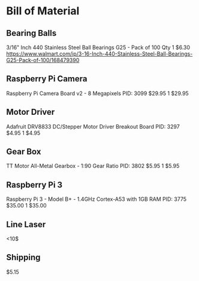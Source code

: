 # Bill of Material  
## Bearing Balls
3/16" Inch 440 Stainless Steel Ball Bearings G25 - Pack of 100     Qty 1       $6.30        https://www.walmart.com/ip/3-16-Inch-440-Stainless-Steel-Ball-Bearings-G25-Pack-of-100/168479390

## Raspberry Pi Camera
Raspberry Pi Camera Board v2 - 8 Megapixels PID: 3099 $29.95  1 $29.95 

## Motor Driver
Adafruit DRV8833 DC/Stepper Motor Driver Breakout Board PID: 3297  $4.95 1 $4.95 

## Gear Box
TT Motor All-Metal Gearbox - 1:90 Gear Ratio PID: 3802 $5.95	1	$5.95 

## Raspberry Pi 3 
Raspberry Pi 3 - Model B+ - 1.4GHz Cortex-A53 with 1GB RAM PID: 3775 	$35.00	1	$35.00

## Line Laser 
<10$

## Shipping
$5.15
 


